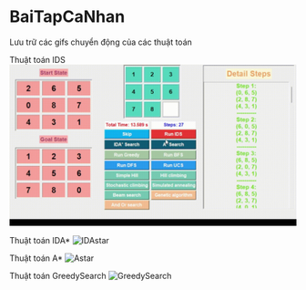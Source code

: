 # BaiTapCaNhan
Lưu trữ các gifs chuyển động của các thuật toán

Thuật toán IDS
![IDS](https://github.com/DangTranAnhQuan/BaiTapCaNhan/blob/main/IDS.gif)

Thuật toán IDA*
![IDAstar](https://github.com/DangTranAnhQuan/BaiTapCaNhan/blob/main/IDAstar.gif)

Thuật toán A*
![Astar](https://github.com/DangTranAnhQuan/BaiTapCaNhan/blob/main/Astar.gif)

Thuật toán GreedySearch
![GreedySearch](https://github.com/DangTranAnhQuan/BaiTapCaNhan/blob/main/GreedySearch.gif)
